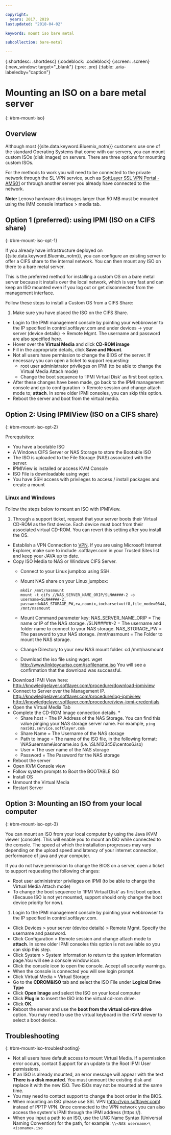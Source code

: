 ```yaml
---

copyright:
  years: 2017, 2019
lastupdated: "2018-04-02"

keywords: mount iso bare metal

subcollection: bare-metal

---
```


{:shortdesc: .shortdesc}
{:codeblock: .codeblock}
{:screen: .screen}
{:new_window: target="_blank"}
{:pre: .pre}
{:table: .aria-labeledby="caption"}


# Mounting an ISO on a bare metal server
{: #bm-mount-iso}

## Overview

Although most {{site.data.keyword.Bluemix_notm}} customers use one of the standard Operating Systems that come with our servers, you can mount custom ISOs (disk images) on servers. There are three options for mounting custom ISOs.

For the methods to work you will need to be connected to the private network through the SL VPN service, such as [SoftLayer SSL VPN Portal - AMS01](https://vpn.ams01.softlayer.com/prx/000/http/localhost/login) or through another server you already have connected to the network.

**Note:** Lenovo hardware disk images larger than 50 MB must be mounted using the IMM console interface > media tab.

## Option 1 (preferred): using IPMI (ISO on a CIFS share)
{: #bm-mount-iso-opt-1}

If you already have infrastructure deployed on {{site.data.keyword.Bluemix_notm}}, you can configure an existing server to offer a CIFS share to the internal network. You can then mount any ISO on there to a bare metal server.

This is the preferred method for installing a custom OS on a bare metal server because it installs over the local network, which is very fast and can keep an ISO mounted even if you log out or get disconnected from the management interface.

Follow these steps to install a Custom OS from a CIFS Share:

1. Make sure you have placed the ISO on the CIFS Share.
* Login to the IPMI management console by pointing your webbrowser to the IP specified in control.softlayer.com and under devices -> your server (device details) -> Remote Mgmt. The username and password are also specified here.
* Hover over the **Virtual Media** and click **CD-ROM image**
* Fill in the appropriate details, click **Save and Mount**.
* Not all users have permission to change the BIOS of the server. If necessary you can open a ticket to support requesting:
  * root user administrator privileges on IPMI (to be able to change the Virtual Media Attach mode)
  * Change the boot sequence to ‘IPMI Virtual Disk’ as first boot option.
* After these changes have been made, go back to the IPMI management console and go to configuration -> Remote session and change attach mode to; **attach**. In some older IPMI consoles, you can skip this option.
* Reboot the server and boot from the virtual media.


## Option 2: Using IPMIView (ISO on a CIFS share)
{: #bm-mount-iso-opt-2}

Prerequisites:<br/>
* You have a bootable ISO
* A Windows CIFS Server or NAS Storage to store the Bootable ISO
* The ISO is uploaded to the File Storage (NAS) associated with the server.
* IPMIView is installed or access KVM Console
* ISO File is downloadable using wget
* You have SSH access with privileges to access / install packages and create a mount


### Linux and Windows
Follow the steps below to mount an ISO with IPMIView.
1. Through a support ticket, request that your server boots their Virtual CD-ROM as the first device. Each device must boot from their associated virtual CD-ROM. You can revert this setting after you install the OS.
* Establish a VPN Connection to [VPN](http://www.softlayer.com/VPN-Access). If you are using Microsoft Internet Explorer, make sure to include .softlayer.com in your Trusted Sites list and keep your JAVA up to date.
* Copy ISO Media to NAS or Windows CIFS Server.
  * Connect to your Linux jumpbox using SSH.
  * Mount NAS share on your Linux jumpbox:

        mkdir /mnt/nasmount
        mount -t cifs //NAS_SERVER_NAME_ORIP/SLN#####-2 -o username=SLN#####-2,
        password=NAS_STORAGE_PW,rw,nounix,iocharset=utf8,file_mode=0644,dir_mode=0755 /mnt/nasmount
  * Mount Command parameter key:
        NAS_SERVER_NAME_ORIP = The name or IP of the NAS storage.
        /SLN#####-2 = The username and folder name to connect to your NAS storage.
        NAS_STORAGE_PW = The password to your NAS storage.
        /mnt/nasmount = The Folder to mount the NAS storage.
  * Change Directory to your new NAS mount folder.
        cd /mnt/nasmount
  * Download the iso file using wget.
        wget http://www.linktoyouriso.com/isofilename.iso
  You will see a confirmation that the download was successful.
* Download IPMI View here:
      http://knowledgelayer.softlayer.com/procedure/download-ipmiview
* Connect to Server over the Management IP.
      http://knowledgelayer.softlayer.com/procedure/log-ipmiview
      http://knowledgelayer.softlayer.com/procedure/view-ipmi-credentials
* Open the Virtual Media Tab
* Complete the CD-ROM Image connection details.
  *
    * Share host = The IP Address of the NAS Storage. You can find this value pinging your NAS storage server name. For example, ```ping nas501.service.softlayer.com```
    * Share Name = The Username of the NAS storage
    * Path to image = The name of the ISO file, in the following format:
          \NASusername\isoname.iso (i.e. \SLN123456\centos6.iso)
    * User = The user name of the NAS storage
    * Password = The Password for the NAS storage
* Reboot the server
* Open KVM Console view
* Follow system prompts to Boot the BOOTABLE ISO
* Install OS
* Unmount the Virtual Media
* Restart Server

## Option 3: Mounting an ISO from your local computer
{: #bm-mount-iso-opt-3}

<a name="option3"></a>

You can mount an ISO from your local computer by using the Java iKVM viewer (console). This will enable you to mount an ISO while connected to the console. The speed at which the installation progresses may vary depending on the upload speed and latency of your internet connection, performance of java and your computer.

If you do not have permission to change the BIOS on a server, open a ticket to support requesting the following changes:
* Root user administrator privileges on IPMI (to be able to change the Virtual Media Attach mode)
* To change the boot sequence to ‘IPMI Virtual Disk’ as first boot option. (Because ISO is not yet mounted, support should only change the boot device priority for now).


1. Login to the IPMI management console by pointing your webbrowser to the IP specified in control.softlayer.com.
* Click Devices > your server (device details) > Remote Mgmt. Specify the username and password.
* Click Configuration > Remote session and change attach mode to **attach**. In some older IPMI consoles this option is not available so you can skip this step.
* Click System > System information to return to the system information page.You will see a console window icon.
* Click the console icon to open the console. Accept all security warnings.
* When the console is connected you will see login prompt.
* Click Virtual Media > Virtual Storage
* Go to the **CDROM&ISO** tab and select the ISO File under **Logical Drive Type**
* Click **Open Image** and select the ISO on your local computer
* Click **Plug in** to insert the ISO into the virtual cd-rom drive.
* Click **OK**.
* Reboot the server and use the **boot from the virtual cd-rom drive** option. You may need to use the virtual keyboard in the iKVM viewer to select a boot device.

## Troubleshooting
{: #bm-mount-iso-troubleshooting}

* Not all users have default access to mount Virtual Media. If a permission error occurs, contact Support for an update to the Root IPMI User permissions.
* If an ISO is already mounted, an error message will appear with the text **There is a disk mounted**. You must unmount the existing disk and replace it with the new ISO. Two ISOs may not be mounted at the same time.
* You may need to contact support to change the boot order in the BIOS.
* When mounting an ISO please use SSL VPN (http://vpn.softlayer.com) instead of PPTP VPN.  Once connected to the VPN network you can also access the system's IPMI through the IPMI address (https://<private-ip-IPMI-management>).
* When you input a path to an ISO, use the UNC Name Syntax (Universal Naming Convention) for the path, for example:
  ```\\<NAS username>\<isoname>.iso```

